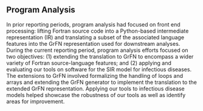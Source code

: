## Program Analysis

In prior reporting periods, program analysis had focused on front end processing: lifting Fortran source code into a Python-based intermediate representation (IR) and translating a subset of the associated language features into the GrFN representation used for downstream analyses.  During the current reporting period, program analysis efforts focused on two objectives: (1) extending the translation to GrFN to encompass a wider variety of Fortran source-language features; and (2) applying and evaluating our tools on software for the SIR model for infectious diseases.  The extensions to GrFN involved formalizing the handling of loops and arrays and extending the GrFN generator to implement the translation to the extended GrFN representation.  Applying our tools to infectious disease models helped showcase the robustness of our tools as well as identify areas for improvement.

